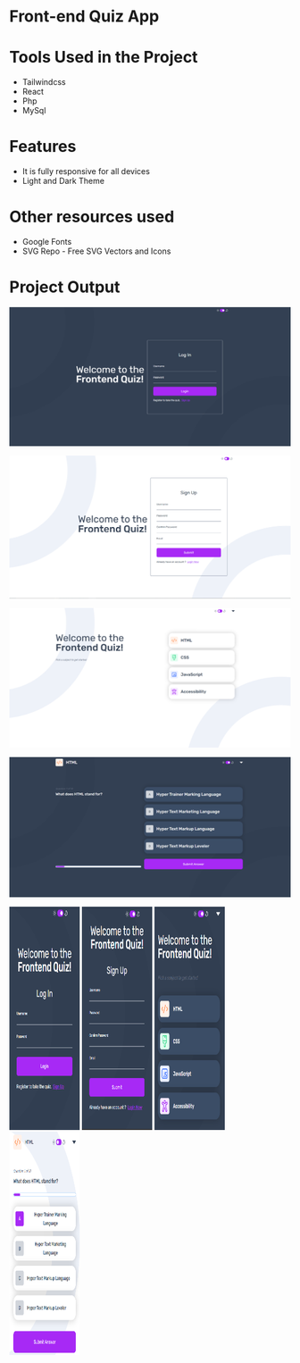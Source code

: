 # Front-end Quiz App

# Tools Used in the Project
* Tailwindcss
* React
* Php
* MySql

# Features
* It is fully responsive for all devices
* Light and Dark Theme

# Other resources used
*  Google Fonts
*  SVG Repo - Free SVG Vectors and Icons


# Project Output
![Front-endQuizApp](https://github.com/jcrunatay/frontend_quiz_app/blob/main/public/images/output_img/desktop_login.png "Login Page Desktop Version")

![Front-endQuizApp](https://github.com/jcrunatay/frontend_quiz_app/blob/main/public/images/output_img/desktop_sign_in.png "Sign up Desktop Version")

![Front-endQuizApp](https://github.com/jcrunatay/frontend_quiz_app/blob/main/public/images/output_img/desktop_light_choosing_subject.png "Choosing Subject Desktop Version")

![Front-endQuizApp](https://github.com/jcrunatay/frontend_quiz_app/blob/main/public/images/output_img/desktop_starting_quiz.png "Starting Quiz Desktop Version")


<div>
  <img height="400" width="25%" src="https://github.com/jcrunatay/frontend_quiz_app/blob/main/public/images/output_img/mobile_login.png" alt="Log inn Page Mobile Version"/>
  <img height="400" width="25%" src="https://github.com/jcrunatay/frontend_quiz_app/blob/main/public/images/output_img/mobile_sign_in.png" alt="Sign up Page Mobile Version"/>
  <img height="400" width="25%" src="https://github.com/jcrunatay/frontend_quiz_app/blob/main/public/images/output_img/mobile_light_choosing_subject.png" alt="Choosing Subject Mobile Version"/>
  <img height="400" width="25%" src="https://github.com/jcrunatay/frontend_quiz_app/blob/main/public/images/output_img/mobile_starting_quiz.png" alt="Starting Quiz Mobile Version"/>
</div>



